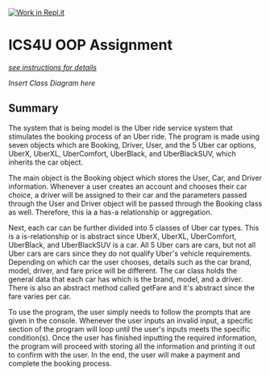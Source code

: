 [![Work in Repl.it](https://classroom.github.com/assets/work-in-replit-14baed9a392b3a25080506f3b7b6d57f295ec2978f6f33ec97e36a161684cbe9.svg)](https://classroom.github.com/online_ide?assignment_repo_id=3824720&assignment_repo_type=AssignmentRepo)
# ICS4U OOP Assignment

[*see instructions for details*](Instructions.md)

*Insert Class Diagram here*  

## Summary
The system that is being model is the Uber ride service system that stimulates the booking process of an Uber ride. The program is made using seven objects which are Booking, Driver, User, and the 5 Uber car options, UberX, UberXL, UberComfort, UberBlack, and UberBlackSUV, which inherits the car object. 

The main object is the Booking object which stores the User, Car, and Driver information. Whenever a user creates an account and chooses their car choice, a driver will be assigned to their car and the parameters passed through the User and Driver object will be passed through the Booking class as well. Therefore, this ia a has-a relationship or aggregation. 

Next, each car can be further divided into 5 classes of Uber car types. This is a is-relationship or is abstract since UberX, UberXL, UberComfort, UberBlack, and UberBlackSUV is a car. All 5 Uber cars are cars, but not all Uber cars are cars since they do not qualify Uber's vehicle requirements. Depending on which car the user chooses, details such as the car brand, model, driver, and fare price will be different. The car class holds the general data that each car has which is the brand, model, and a driver. There is also an abstract method called getFare and it's abstract since the fare varies per car. 

To use the program, the user simply needs to follow the prompts that are given in the console. Whenever the user inputs an invalid input, a specific section of the program will loop until the user's inputs meets the specific condition(s). Once the user has finished inputting the required information, the program will proceed with storing all the information and printing it out to confirm with the user. In the end, the user will make a payment and complete the booking process. 